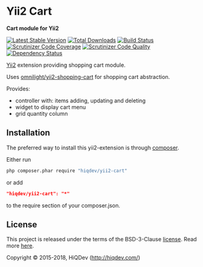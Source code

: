 # Yii2 Cart

**Cart module for Yii2**

[![Latest Stable Version](https://poser.pugx.org/hiqdev/yii2-cart/v/stable)](https://packagist.org/packages/hiqdev/yii2-cart)
[![Total Downloads](https://poser.pugx.org/hiqdev/yii2-cart/downloads)](https://packagist.org/packages/hiqdev/yii2-cart)
[![Build Status](https://img.shields.io/travis/hiqdev/yii2-cart.svg)](https://travis-ci.org/hiqdev/yii2-cart)
[![Scrutinizer Code Coverage](https://img.shields.io/scrutinizer/coverage/g/hiqdev/yii2-cart.svg)](https://scrutinizer-ci.com/g/hiqdev/yii2-cart/)
[![Scrutinizer Code Quality](https://img.shields.io/scrutinizer/g/hiqdev/yii2-cart.svg)](https://scrutinizer-ci.com/g/hiqdev/yii2-cart/)
[![Dependency Status](https://www.versioneye.com/php/hiqdev:yii2-cart/dev-master/badge.svg)](https://www.versioneye.com/php/hiqdev:yii2-cart/dev-master)

[Yii2](http://yiiframework.com) extension providing shopping cart module.

Uses [omnilight/yii2-shopping-cart](https://github.com/omnilight/yii2-shopping-cart) for shopping cart abstraction.

Provides:

- controller with: items adding, updating and deleting
- widget to display cart menu
- grid quantity column

## Installation

The preferred way to install this yii2-extension is through [composer](http://getcomposer.org/download/).

Either run

```sh
php composer.phar require "hiqdev/yii2-cart"
```

or add

```json
"hiqdev/yii2-cart": "*"
```

to the require section of your composer.json.

## License

This project is released under the terms of the BSD-3-Clause [license](LICENSE).
Read more [here](http://choosealicense.com/licenses/bsd-3-clause).

Copyright © 2015-2018, HiQDev (http://hiqdev.com/)

